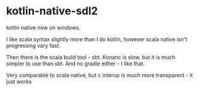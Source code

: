 # kotlin-native-sdl2

kotlin native now on windows. 

I like scala syntax slightly more than I do kotlin, however scala native isn't progressing vary fast.

Then there is the scala build tool - sbt. Konanc is slow, but it is much simpler to use than sbt. And no gradle either - I like that.
 
Very comparable to scala native, but c interop is much more transparent - it just works